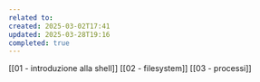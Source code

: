 ```yaml
---
related to: 
created: 2025-03-02T17:41
updated: 2025-03-28T19:16
completed: true
---
```

[[01 - introduzione alla shell]]
[[02 - filesystem]]
[[03 - processi]]